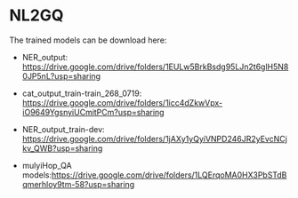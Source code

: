 # NL2GQ

The trained models can be download here:

- NER_output: https://drive.google.com/drive/folders/1EULw5BrkBsdg95LJn2t6glH5N80JP5nL?usp=sharing 
- cat_output_train-train_268_0719: https://drive.google.com/drive/folders/1icc4dZkwVpx-iO9649YgsnyiUCmitPCm?usp=sharing
- NER_output_train-dev: https://drive.google.com/drive/folders/1jAXy1yQyiVNPD246JR2yEvcNCjkv_QWB?usp=sharing

- mulyiHop_QA models:https://drive.google.com/drive/folders/1LQErqoMA0HX3PbSTdBqmerhloy9tm-58?usp=sharing